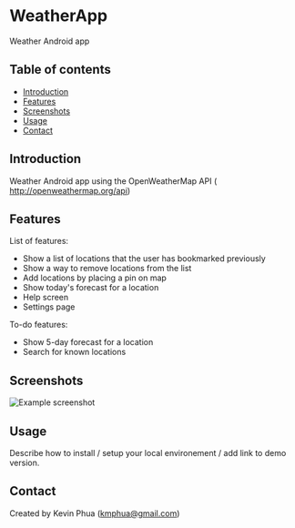 # WeatherApp
Weather Android app

## Table of contents
* [Introduction](#introduction)
* [Features](#features)
* [Screenshots](#screenshots)
* [Usage](#usage)
* [Contact](#contact)

## Introduction
Weather Android app using the OpenWeatherMap API (​http://openweathermap.org/api)

## Features
List of features:
* Show a list of locations that the user has bookmarked previously
* Show a way to remove locations from the list
* Add locations by placing a pin on map
* Show today's forecast for a location
* Help screen
* Settings page

To-do features:
* Show 5-day forecast for a location
* Search for known locations

## Screenshots
![Example screenshot](./img/screenshot.png)

## Usage
Describe how to install / setup your local environement / add link to demo version.

## Contact
Created by Kevin Phua (kmphua@gmail.com)